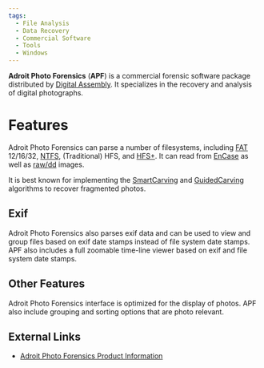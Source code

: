 ```yaml
---
tags:
  - File Analysis
  - Data Recovery
  - Commercial Software
  - Tools
  - Windows
---
```

**Adroit Photo Forensics** (**APF**) is a commercial forensic software
package distributed by [Digital Assembly](digital_assembly.md).
It specializes in the recovery and analysis of digital photographs.

# Features

Adroit Photo Forensics can parse a number of filesystems, including
[FAT](fat.md) 12/16/32, [NTFS](ntfs.md), (Traditional) HFS, and
[HFS+](hfs+.md). It can read from [EnCase](encase.md) as well as
[raw/dd](raw_image_format.md) images.

It is best known for implementing the
[SmartCarving](file_carving:smartcarving.md) and
[GuidedCarving](file_carving:guidedcarving.md) algorithms to
recover fragmented photos.

## Exif

Adroit Photo Forensics also parses exif data and can be used to view and
group files based on exif date stamps instead of file system date
stamps. APF also includes a full zoomable time-line viewer based on exif
and file system date stamps.

## Other Features

Adroit Photo Forensics interface is optimized for the display of photos.
APF also include grouping and sorting options that are photo relevant.

## External Links

* [Adroit Photo Forensics Product Information](http://digital-assembly.com/products/adroit-photo-forensics/)
